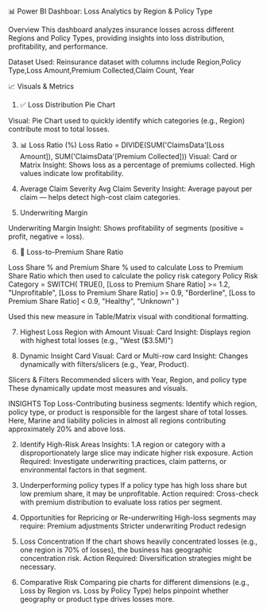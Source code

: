 📊 Power BI Dashboar: Loss Analytics by Region & Policy Type

Overview
This dashboard analyzes insurance losses across different Regions and Policy Types, providing insights into loss distribution, profitability, and performance.

Dataset Used: Reinsurance dataset with columns include 
Region,Policy Type,Loss Amount,Premium Collected,Claim Count, Year

📈 Visuals & Metrics
1. ✅ Loss Distribution Pie Chart
   
Visual: Pie Chart used to quickly identify which categories (e.g., Region) contribute most to total losses.

3. 📊 Loss Ratio (%)
Loss Ratio = DIVIDE(SUM('ClaimsData'[Loss Amount]), SUM('ClaimsData'[Premium Collected]))
Visual: Card or Matrix
Insight: Shows loss as a percentage of premiums collected. High values indicate low profitability.

4. Average Claim Severity
Avg Claim Severity
Insight: Average payout per claim — helps detect high-cost claim categories.

5. Underwriting Margin

Underwriting Margin
Insight: Shows profitability of segments (positive = profit, negative = loss).

6. 🧠 Loss-to-Premium Share Ratio

Loss Share % and Premium Share % used to calculate Loss to Premium Share Ratio which then used to calculate the policy risk category
Policy Risk Category = 
SWITCH(
    TRUE(),
    [Loss to Premium Share Ratio] >= 1.2, "Unprofitable",
    [Loss to Premium Share Ratio] >= 0.9, "Borderline",
    [Loss to Premium Share Ratio] < 0.9, "Healthy",
    "Unknown"
)

Used this new measure in Table/Matrix visual with conditional formatting.

7) Highest Loss Region with Amount
Visual: Card
Insight: Displays region with highest total losses (e.g., "West ($3.5M)")

8. Dynamic Insight Card
Visual: Card or Multi-row card
Insight: Changes dynamically with filters/slicers (e.g., Year, Product).

Slicers & Filters
Recommended slicers with Year, Region, and policy type
These dynamically update most measures and visuals.


INSIGHTS
Top Loss-Contributing business segments:
Identify which region, policy type, or product is responsible for the largest share of total losses.  Here, Marine and liability policies in almost all regions contributing approximately 20% and above loss.

2. Identify High-Risk Areas
Insights: 1.A region or category with a disproportionately large slice may indicate higher risk exposure.
Action Required: Investigate underwriting practices, claim patterns, or environmental factors in that segment.

3. Underperforming policy types
If a policy type has high loss share but low premium share, it may be unprofitable.
Action required: Cross-check with premium distribution to evaluate loss ratios per segment.

4. Opportunities for Repricing or Re-underwriting
High-loss segments may require:
Premium adjustments
Stricter underwriting
Product redesign

5. Loss Concentration
If the chart shows heavily concentrated losses (e.g., one region is 70% of losses), the business has geographic concentration risk.
Action Required: Diversification strategies might be necessary.

6. Comparative Risk
Comparing pie charts for different dimensions (e.g., Loss by Region vs. Loss by Policy Type) helps pinpoint whether geography or product type drives losses more.
